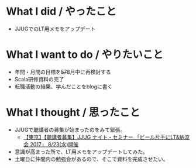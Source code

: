# What I did / やったこと
- JJUGでのLT用メモをアップデート

# What I want to do / やりたいこと
- 年間・月間の目標を~~57~~8月中に再検討する
- Scala研修資料の完了
- 転職活動の結果、学んだことをblogに書く

# What I thought / 思ったこと
- JJUGで聴講者の募集が始まったのをみて緊張。
  - [【東京】【聴講者募集】JJUG ナイト・セミナー 「ビール片手にLT&納涼会 2017」 8/23(水)開催](https://jjug.doorkeeper.jp/events/63719)
- 意識が高まった所で、LT用メモをアップデートしてみた。
- 土曜日に仲間内の勉強会があるので、そこで資料を完成させたい。

